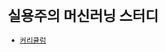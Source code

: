 실용주의 머신러닝 스터디 
========================
- [커리큘럼](https://docs.google.com/spreadsheets/d/1wbiPN3VjGgytZGA0i4AoLb-0Lr7KpY9zthbcrNyD4nY/edit?usp=sharing)
